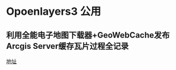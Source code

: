
# Opoenlayers3 公用



## 利用全能电子地图下载器+GeoWebCache发布Arcgis Server缓存瓦片过程全记录

[地址](https://blog.csdn.net/mgsky1/article/details/80151316)
